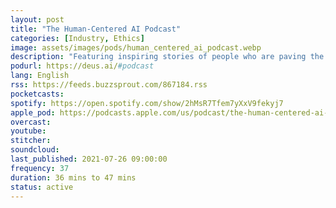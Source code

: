 ```yaml
---
layout: post
title: "The Human-Centered AI Podcast"
categories: [Industry, Ethics]
image: assets/images/pods/human_centered_ai_podcast.webp
description: "Featuring inspiring stories of people who are paving the way and shaping the future of artificial intelligence, in ways that are human, humanity, and planet centered. Brought to you by DEUS: human(ity)-centered artificial intelligence."
podurl: https://deus.ai/#podcast
lang: English
rss: https://feeds.buzzsprout.com/867184.rss
pocketcasts:
spotify: https://open.spotify.com/show/2hMsR7Tfem7yXxV9fekyj7
apple_pod: https://podcasts.apple.com/us/podcast/the-human-centered-ai-podcast/id1499839858
overcast:
youtube:
stitcher:
soundcloud:
last_published: 2021-07-26 09:00:00
frequency: 37
duration: 36 mins to 47 mins
status: active
---
```

